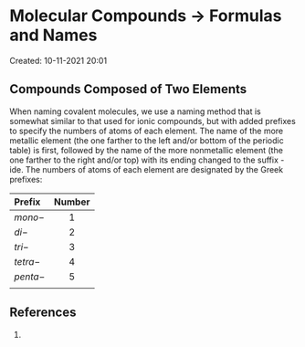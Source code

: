 # Molecular Compounds -> Formulas and Names
Created: 10-11-2021 20:01

## Compounds Composed of Two Elements
When naming covalent molecules, we use a naming method that is somewhat similar to that used for ionic compounds, but with added prefixes to specify the numbers of atoms of each element. The name of the more metallic element (the one farther to the left and/or bottom of the periodic table) is first, followed by the name of the more nonmetallic element (the one farther to the right and/or top) with its ending changed to the suffix -ide. The numbers of atoms of each element are designated by the Greek prefixes: 

| Prefix   | Number |
|:-------- |:------:|
| $mono-$  |   1    |
| $di-$    |   2    |
| $tri-$   |   3    |
| $tetra-$ |   4    |
| $penta-$ |   5    |
|          |        |

## References
1. 